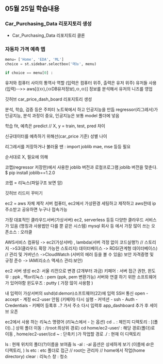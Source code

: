 ## 05월 25일 학습내용

### Car_Purchasing_Data 리포지토리 생성
- Car_Purchasing_Data 리포지토리 클론

### 자동차 가격 예측 앱
```python
menu= ['Home', 'EDA', 'ML']
choice = st.sidebar.selectbox('메뉴', menu)

if choice == menu[0] :
```

유저와 컴퓨터 사이의 통역사 역할 (입력은 컴퓨터 위주, 출력은 유저 위주)
유저들 사용(입력)-->> aws[((ㅁ),(ㅁDB유저정보),ㅁ,ㅁ)] 정보를 분석해서 유저의 니즈를 영업

깃허브 car_price_dash_board 리포지토리 생성


분석, 학습, 검증 등은 주피터 노트북에서 하고 인공지능을 만듬
regressor(리그레서)가 인공지능, 분석 과정이 중요,
인공지능은 보통 model 폴더에 넣음

학습 fit, 예측은 predict // X, y = train, test, pred 차이

신규데이터를 예측하기 위해선(car_price 기준)
성별 나이

리그레서를 저장하거나 불러올 땐 : import joblib
mae, mse 등등 필요

순서대로 X, 필요에 의해

코랩(regressor 저장한)에서 사용한 joblib 버전과 로컬프로그램 joblib 버전을 맞춘다.
$ pip install joblib==1.2.0

코랩 = 리눅스(파일구조 보면 암)

깃허브 리드미 꾸미기


ec2 = aws 자체 제작 서버 컴퓨터, ec2에서 가상환경 세팅하고 제작하고 aws한테 ip주소받고 공유하면 누구나 접속가능

가장 대표적인 클라우드서버(가상서버)
ec2, serverless 등등 다양한 클라우드 서비스가 있음 (명칭과 사용법만 다를 뿐 같은 시스템)
mysql 회사 등 에서 가장 많이 쓰는 오픈소스 : 오라클

AWS서비스 컴퓨팅 -> ec2(가상서버) , lambda(서버 걱정 없이 코드실행?) // 스토리지 ->S3(클라우드 확장 가능한 스토리지)
데이터베이스 -> RDS(관계형 데이터베이스) // 관리 및 거버넌스 ->CloudWatch (서버의 에러 등을 볼 수 있음)
보안 자격증명 및 규정 준수 -> IAM(리소스 액세스 관리:보안)

ec2 서버 생성
ec2: 서울 리전으로 변경 (2개부터 과금)
키페어 : 서버 접근 권한, 
윈도우 : ppk ,  맥or리눅스 : pem (ppk, pem 변환가능)
서버와 연결 하기 위한 소프트웨어가 있어야함
윈도우즈 : putty ( 가장 많이 사용함 )

내 입력이 가상서버의 sshd(d:demon)소프트웨어(22)에 입력 SSH 통신
open - accept - 계정 ec2-user 안됨 (키페어)
다시 실행 - 커넥션 - ssh - Auth - Credentials - 키페어 등록후
..? 가서 주소 다시 입력후 app_dashboard 추가 후 세이브 오픈
 
ec2에서 사용 하는 리눅스 명령어 (리눅스에서 - 는 옵션)
cd .. : 체인지 디렉토리 : [(폴더)..] 상위 폴더 이동 : /(root:최상위 경로)
    cd home/ec2-user/ : 해당 경로(폴더)로 이동 , home/ec2-user/(cd ~ : 단축키 )가 작업할 경로
    ./ : 현재 이 디렉토리
    
ls : 현재 위치의 폴더(?)이름을 보여줌
    ls -al : -al 옵션은 상세하게 보기 (이름에 dr은 디렉토리, )
    ls etc : etc 폴더로 접근 // root는 관리자 // home에서 작업(home directory)
clear : 리눅스 창 : 청소



